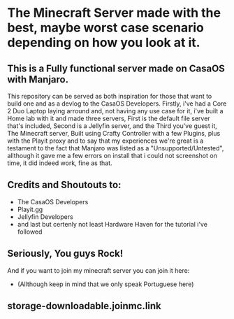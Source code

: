 # The Minecraft Server made with the best, maybe worst case scenario depending on how you look at it.

## This is a Fully functional server made on CasaOS with Manjaro.

This repository can be served as both inspiration for those that want to build one
and as a devlog to the CasaOS Developers. Firstly, i've had a Core 2 Duo Laptop 
laying arround and, not having any use case for it, i've built a Home lab with it
and made three servers, First is the default file server that's included, Second
is a Jellyfin server, and the Third you've guest it, The Minecraft server, Built
using Crafty Controller with a few Plugins, plus with the Playit proxy
and to say that my experiences we're great is a testament to the fact that Manjaro 
was listed as a "Unsupported/Untested", allthough it gave me a few errors on install 
that i could not screenshot on time, it did indeed work, fine as that.

## Credits and Shoutouts to:

* The CasaOS Developers
* Playit.gg
* Jellyfin Developers
* and last but certenly not least Hardware Haven for the tutorial i've followed

## Seriously, You guys Rock!

And if you want to join my minecraft server you can join it here:
* (Allthough keep in mind that we only speak Portuguese here)

## storage-downloadable.joinmc.link
